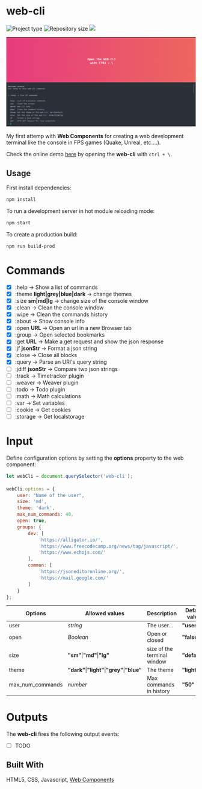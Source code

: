 # web-cli
![](https://img.shields.io/badge/type-JS_Library-brightgreen.svg "Project type")
![](https://img.shields.io/github/repo-size/LorenzoCorbella74/web-cli "Repository size")
![](https://img.shields.io/github/package-json/v/LorenzoCorbella74/web-cli)

![IMG](demo/web-cli.PNG)

My first attemp with __Web Components__ for creating a web development terminal like the console in FPS games (Quake, Unreal, etc....). 

Check the online demo [here](https://blissful-williams-cd0fdc.netlify.app/) by opening the __web-cli__ with   `ctrl + \`.

## Usage
First install dependencies:

```sh
npm install
```

To run a development server in hot module reloading mode:

```sh
npm start
```

To create a production build:

```sh
npm run build-prod
```

# Commands
- [x] :help -> Show a list of commands
- [x] :theme __light|grey|blue|dark__ -> change themes 
- [x] :size __sm|md|lg__ -> change size of the console window
- [x] :clean -> Clean the console window
- [x] :wipe -> Clean the commands history
- [x] :about -> Show console info
- [x] :open __URL__ -> Open an url in a new Browser tab
- [x] :group  -> Open selected bookmarks
- [x] :get __URL__ -> Make a get request and show the json response
- [x] :jf __jsonStr__ -> Format a json string
- [x] :close  -> Close all blocks
- [x] :query  -> Parse an URl's query string
- [ ] :jdiff __jsonStr__ -> Compare two json strings
- [ ] :track  -> Timetracker plugin
- [ ] :weaver -> Weaver plugin
- [ ] :todo  -> Todo plugin
- [ ] :math  -> Math calculations
- [ ] :var  -> Set variables
- [ ] :cookie -> Get cookies
- [ ] :storage -> Get localstorage

# Input
Define configuration options by setting the **options** property to the web component:
```js
let webCli = document.querySelector('web-cli');

webCli.options = {
    user: "Name of the user",
    size: 'md',
    theme: 'dark',
    max_num_commands: 40,
    open: true,
    groups: {
        dev: [
            'https://alligator.io/',
            'https://www.freecodecamp.org/news/tag/javascript/',
            'https://www.echojs.com/'
        ],
        common: [
            'https://jsoneditoronline.org/',
            'https://mail.google.com/'
        ]
    }
};
```

| Options | Allowed values | Description | Defaut value |
| ------- | -------------- | ----------- | ------------ |
| user | *string* | The user... | **"user"** |
| open | *Boolean* | Open or closed | **"false"** |
| size | **"sm"**&#124;**"md"**&#124;**"lg"** | size of the terminal window |**"default"** |
| theme | **"dark"**&#124;**"light"**&#124;**"grey"**&#124;**"blue"** | The theme | **"light"** |
| max_num_commands | *number* | Max commands in history | **"50"** |

# Outputs
The **web-cli** fires the following output events:
- [ ] TODO

## Built With
HTML5, CSS, Javascript, [Web Components](https://developer.mozilla.org/it/docs/Web/Web_Components)



